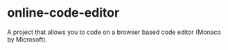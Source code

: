 # online-code-editor
A project that allows you to code on a browser based code editor (Monaco by Microsoft).

